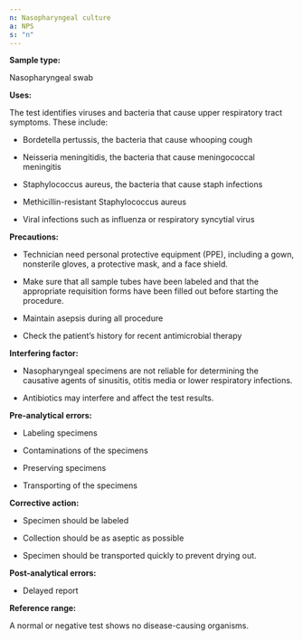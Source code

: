 ```yaml
---
n: Nasopharyngeal culture
a: NPS
s: "n"
---
```

 
__Sample type:__

Nasopharyngeal swab

__Uses:__ 

The test identifies viruses and bacteria that cause upper respiratory tract symptoms. These include:

-	Bordetella pertussis, the bacteria that cause whooping cough

-	Neisseria meningitidis, the bacteria that cause meningococcal meningitis

-	Staphylococcus aureus, the bacteria that cause staph infections

-	Methicillin-resistant Staphylococcus aureus

-	Viral infections such as influenza or respiratory syncytial virus

__Precautions:__

-	Technician need personal protective equipment (PPE), including a gown, nonsterile gloves, a protective mask, and a face shield.

-	Make sure that all sample tubes have been labeled and that the appropriate requisition forms have been filled out before starting the procedure.

-	Maintain asepsis during all procedure 

-	Check the patient’s history for recent antimicrobial therapy 

__Interfering factor:__

-	Nasopharyngeal specimens are not reliable for determining the causative agents of sinusitis, otitis media or lower respiratory infections.

-	Antibiotics may interfere and affect the test results.

__Pre-analytical errors:__

-	Labeling specimens

-	Contaminations of the specimens

-	Preserving specimens

-	Transporting of the specimens

__Corrective action:__

-	Specimen should be labeled

-	Collection should be as aseptic as possible 

-	Specimen should be transported quickly to prevent drying out.

__Post-analytical errors:__

-	Delayed report 

__Reference range:__

A normal or negative test shows no disease-causing organisms.
